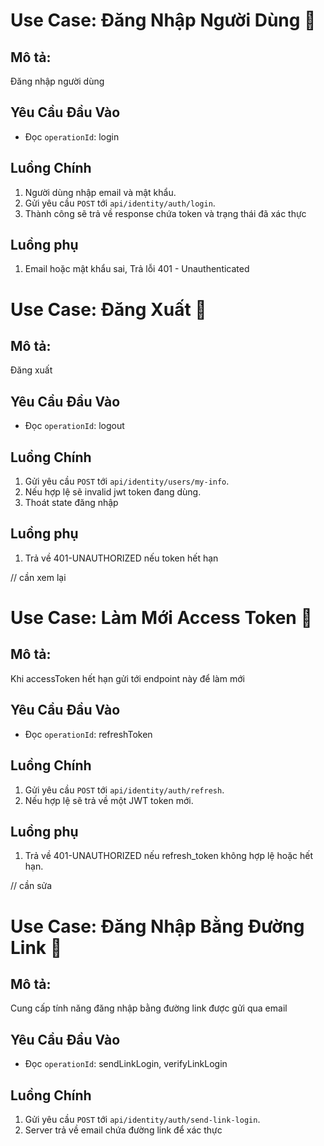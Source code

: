# Use Case: Đăng Nhập Người Dùng 📌
## Mô tả: 
Đăng nhập người dùng

## Yêu Cầu Đầu Vào
- Đọc `operationId`:  login 

## Luồng Chính
1. Người dùng nhập email và mật khẩu.
2. Gửi yêu cầu `POST` tới `api/identity/auth/login`.
3. Thành công sẽ trả về response chứa token và trạng thái đã xác thực

## Luồng phụ
1. Email hoặc mật khẩu sai, Trả lỗi 401 - Unauthenticated

# Use Case: Đăng Xuất 📌
## Mô tả: 
Đăng xuất
## Yêu Cầu Đầu Vào
-  Đọc `operationId`:  logout

## Luồng Chính
1. Gửi yêu cầu `POST` tới `api/identity/users/my-info`.
2. Nếu hợp lệ sẽ invalid jwt token đang dùng.
3. Thoát state đăng nhập
 
## Luồng phụ
1. Trả về 401-UNAUTHORIZED nếu token hết hạn

// cần xem lại
# Use Case: Làm Mới Access Token 📌
## Mô tả: 
Khi accessToken hết hạn gửi tới endpoint này để làm mới
## Yêu Cầu Đầu Vào
-  Đọc `operationId`:  refreshToken

## Luồng Chính
1. Gửi yêu cầu `POST` tới `api/identity/auth/refresh`.
2. Nếu hợp lệ sẽ trả về một JWT token mới.
 
## Luồng phụ
1. Trả về 401-UNAUTHORIZED nếu refresh_token không hợp lệ hoặc hết hạn.

// cần sửa
# Use Case: Đăng Nhập Bằng Đường Link 📌
## Mô tả: 
Cung cấp tính năng đăng nhập bằng đường link được gửi qua email
## Yêu Cầu Đầu Vào
-  Đọc `operationId`:  sendLinkLogin, verifyLinkLogin
## Luồng Chính
1. Gửi yêu cầu `POST` tới `api/identity/auth/send-link-login`.
2. Server trả về email chứa đường link để xác thực



